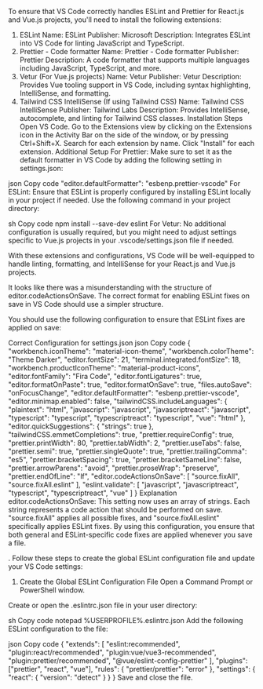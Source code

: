 To ensure that VS Code correctly handles ESLint and Prettier for React.js and Vue.js projects, you'll need to install the following extensions:

1. ESLint
Name: ESLint
Publisher: Microsoft
Description: Integrates ESLint into VS Code for linting JavaScript and TypeScript.
2. Prettier - Code formatter
Name: Prettier - Code formatter
Publisher: Prettier
Description: A code formatter that supports multiple languages including JavaScript, TypeScript, and more.
3. Vetur (For Vue.js projects)
Name: Vetur
Publisher: Vetur
Description: Provides Vue tooling support in VS Code, including syntax highlighting, IntelliSense, and formatting.
4. Tailwind CSS IntelliSense (If using Tailwind CSS)
Name: Tailwind CSS IntelliSense
Publisher: Tailwind Labs
Description: Provides IntelliSense, autocomplete, and linting for Tailwind CSS classes.
Installation Steps
Open VS Code.
Go to the Extensions view by clicking on the Extensions icon in the Activity Bar on the side of the window, or by pressing Ctrl+Shift+X.
Search for each extension by name.
Click "Install" for each extension.
Additional Setup
For Prettier: Make sure to set it as the default formatter in VS Code by adding the following setting in settings.json:

json
Copy code
"editor.defaultFormatter": "esbenp.prettier-vscode"
For ESLint: Ensure that ESLint is properly configured by installing ESLint locally in your project if needed. Use the following command in your project directory:

sh
Copy code
npm install --save-dev eslint
For Vetur: No additional configuration is usually required, but you might need to adjust settings specific to Vue.js projects in your .vscode/settings.json file if needed.

With these extensions and configurations, VS Code will be well-equipped to handle linting, formatting, and IntelliSense for your React.js and Vue.js projects.



It looks like there was a misunderstanding with the structure of editor.codeActionsOnSave. The correct format for enabling ESLint fixes on save in VS Code should use a simpler structure.

You should use the following configuration to ensure that ESLint fixes are applied on save:

Correct Configuration for settings.json
json
Copy code
{
  "workbench.iconTheme": "material-icon-theme",
  "workbench.colorTheme": "Theme Darker",
  "editor.fontSize": 21,
  "terminal.integrated.fontSize": 18,
  "workbench.productIconTheme": "material-product-icons",
  "editor.fontFamily": "Fira Code",
  "editor.fontLigatures": true,
  "editor.formatOnPaste": true,
  "editor.formatOnSave": true,
  "files.autoSave": "onFocusChange",
  "editor.defaultFormatter": "esbenp.prettier-vscode",
  "editor.minimap.enabled": false,
  "tailwindCSS.includeLanguages": {
    "plaintext": "html",
    "javascript": "javascript",
    "javascriptreact": "javascript",
    "typescript": "typescript",
    "typescriptreact": "typescript",
    "vue": "html"
  },
  "editor.quickSuggestions": {
    "strings": true
  },
  "tailwindCSS.emmetCompletions": true,
  "prettier.requireConfig": true,
  "prettier.printWidth": 80,
  "prettier.tabWidth": 2,
  "prettier.useTabs": false,
  "prettier.semi": true,
  "prettier.singleQuote": true,
  "prettier.trailingComma": "es5",
  "prettier.bracketSpacing": true,
  "prettier.bracketSameLine": false,
  "prettier.arrowParens": "avoid",
  "prettier.proseWrap": "preserve",
  "prettier.endOfLine": "lf",
  "editor.codeActionsOnSave": [
    "source.fixAll",
    "source.fixAll.eslint"
  ],
  "eslint.validate": [
    "javascript",
    "javascriptreact",
    "typescript",
    "typescriptreact",
    "vue"
  ]
}
Explanation
editor.codeActionsOnSave: This setting now uses an array of strings. Each string represents a code action that should be performed on save. "source.fixAll" applies all possible fixes, and "source.fixAll.eslint" specifically applies ESLint fixes.
By using this configuration, you ensure that both general and ESLint-specific code fixes are applied whenever you save a file.










. Follow these steps to create the global ESLint configuration file and update your VS Code settings:

1. Create the Global ESLint Configuration File
Open a Command Prompt or PowerShell window.

Create or open the .eslintrc.json file in your user directory:

sh
Copy code
notepad %USERPROFILE%\.eslintrc.json
Add the following ESLint configuration to the file:

json
Copy code
{
  "extends": [
    "eslint:recommended",
    "plugin:react/recommended",
    "plugin:vue/vue3-recommended",
    "plugin:prettier/recommended",
    "@vue/eslint-config-prettier"
  ],
  "plugins": ["prettier", "react", "vue"],
  "rules": {
    "prettier/prettier": "error"
  },
  "settings": {
    "react": {
      "version": "detect"
    }
  }
}
Save and close the file.